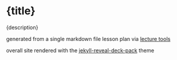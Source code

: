 # {title}

{description}

generated from a single markdown file lesson plan via [lecture tools](https://github.com/brownsarahm/lecture_tools)

overall site rendered with the [jekyll-reveal-deck-pack](https://github.com/brownsarahm/jekyll-reveal-deck-pack) theme
